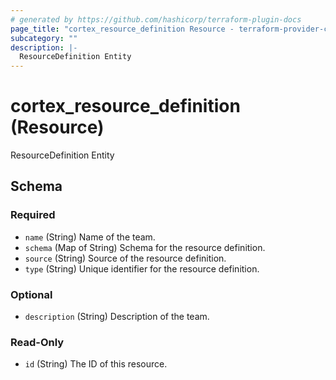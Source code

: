 ```yaml
---
# generated by https://github.com/hashicorp/terraform-plugin-docs
page_title: "cortex_resource_definition Resource - terraform-provider-cortex"
subcategory: ""
description: |-
  ResourceDefinition Entity
---
```


# cortex_resource_definition (Resource)

ResourceDefinition Entity



<!-- schema generated by tfplugindocs -->
## Schema

### Required

- `name` (String) Name of the team.
- `schema` (Map of String) Schema for the resource definition.
- `source` (String) Source of the resource definition.
- `type` (String) Unique identifier for the resource definition.

### Optional

- `description` (String) Description of the team.

### Read-Only

- `id` (String) The ID of this resource.


